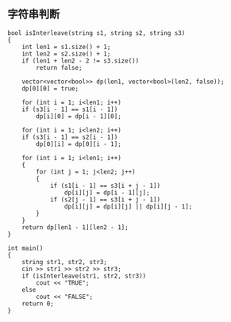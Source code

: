 ## 字符串判断 ##
    bool isInterleave(string s1, string s2, string s3) 
    {
    	int len1 = s1.size() + 1;
    	int len2 = s2.size() + 1;
    	if (len1 + len2 - 2 != s3.size())
    		return false;
    
    	vector<vector<bool>> dp(len1, vector<bool>(len2, false));
    	dp[0][0] = true;
    
    	for (int i = 1; i<len1; i++)
    	if (s3[i - 1] == s1[i - 1])
    		dp[i][0] = dp[i - 1][0];
    
    	for (int i = 1; i<len2; i++)
    	if (s3[i - 1] == s2[i - 1])
    		dp[0][i] = dp[0][i - 1];
    
    	for (int i = 1; i<len1; i++)
    	{
    		for (int j = 1; j<len2; j++)
    		{
    			if (s1[i - 1] == s3[i + j - 1])
    				dp[i][j] = dp[i - 1][j];
    			if (s2[j - 1] == s3[i + j - 1])
    				dp[i][j] = dp[i][j] || dp[i][j - 1];
    		}
    	}
    	return dp[len1 - 1][len2 - 1];
    }
    
    int main()
    {
    	string str1, str2, str3;
    	cin >> str1 >> str2 >> str3;
    	if (isInterleave(str1, str2, str3))
    		cout << "TRUE";
    	else
    		cout << "FALSE";
    	return 0;
    }